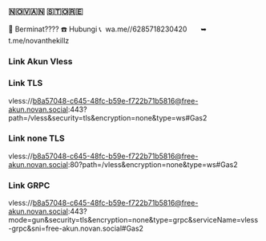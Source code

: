  

 ### 🇳‌🇴‌🇻‌🇦‌🇳‌ 🇸‌🇹‌🇴‌🇷‌🇪‌
🛒 Berminat????
☎️ Hubungi
📞  wa.me//6285718230420       
➥  t.me/novanthekillz
### Link Akun Vless 
### Link TLS 
vless://b8a57048-c645-48fc-b59e-f722b71b5816@free-akun.novan.social:443?path=/vless&security=tls&encryption=none&type=ws#Gas2
### Link none TLS
vless://b8a57048-c645-48fc-b59e-f722b71b5816@free-akun.novan.social:80?path=/vless&encryption=none&type=ws#Gas2
### Link GRPC
vless://b8a57048-c645-48fc-b59e-f722b71b5816@free-akun.novan.social:443?mode=gun&security=tls&encryption=none&type=grpc&serviceName=vless-grpc&sni=free-akun.novan.social#Gas2
